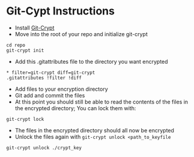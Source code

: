# Git-Cypt Instructions

- Install [Git-Crypt]
- Move into the root of your repo and initialize git-crypt
```
cd repo
git-crypt init
```
- Add this .gitattributes file to the directory you want encrypted
```
* filter=git-crypt diff=git-crypt
.gitattributes !filter !diff
```
- Add files to your encryption directory
- Git add and commit the files
- At this point you should still be able to read the contents of the files in the encrypted directory; You can lock them with:
```
git-crypt lock
```
- The files in the encrypted directory should all now be encrypted
- Unlock the files again with `git-crypt unlock <path_to_keyfile`
```
git-crypt unlock ./crypt_key
```

[Git-Crypt]: https://www.agwa.name/projects/git-crypt/
